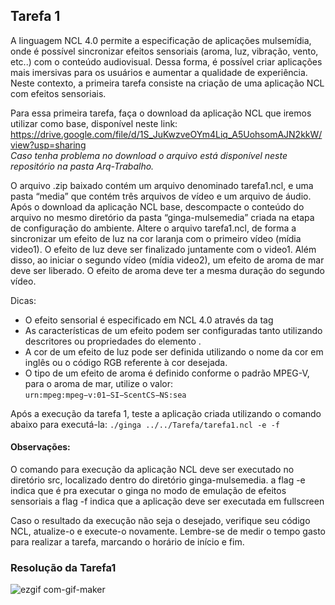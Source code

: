 ## Tarefa 1

A linguagem NCL 4.0 permite a especificação de aplicações mulsemídia, onde é possível sincronizar efeitos sensoriais (aroma, luz, vibração, vento, etc..) com o conteúdo audiovisual. Dessa forma, é possível criar aplicações mais imersivas para os usuários e aumentar a qualidade de experiência. Neste contexto, a primeira tarefa consiste na criação de uma aplicação NCL com efeitos sensoriais.

Para essa primeira tarefa, faça o download da aplicação NCL que iremos utilizar como base, disponível neste link: https://drive.google.com/file/d/1S_JuKwzveOYm4Liq_A5UohsomAJN2kkW/view?usp=sharing
<br> _Caso tenha problema no download o arquivo está disponível neste repositório na pasta Arq-Trabalho._ </br>

O arquivo .zip baixado contém um arquivo denominado tarefa1.ncl, e uma pasta “media” que contém três arquivos de vídeo e um arquivo de  áudio. Após o download da aplicação NCL base, descompacte o conteúdo do arquivo no mesmo diretório da pasta “ginga-mulsemedia” criada na etapa de configuração do ambiente.
Altere o arquivo tarefa1.ncl, de forma a sincronizar um efeito de luz na cor laranja com o primeiro vídeo (mídia video1). O efeito de luz deve ser finalizado juntamente com o video1. Além disso, ao iniciar o segundo vídeo (mídia video2), um efeito de aroma de mar deve ser liberado. O efeito de aroma deve ter a mesma duração do segundo vídeo.

Dicas:
* O efeito sensorial é especificado em NCL 4.0 através da tag <effect>
* As características de um efeito podem ser configuradas tanto utilizando descritores ou propriedades do elemento <effect>.
* A cor de um efeito de luz pode ser definida utilizando o nome da cor em inglês ou o código RGB referente à cor desejada.
* O tipo de um efeito de aroma é definido conforme o padrão MPEG-V, para o aroma de mar, utilize o valor: `urn:mpeg:mpeg−v:01−SI−ScentCS−NS:sea`

Após a execução da tarefa 1, teste a aplicação criada utilizando o comando abaixo para executá-la: `./ginga ../../Tarefa/tarefa1.ncl -e -f`

#### Observações:
O comando para execução da aplicação NCL deve ser executado no diretório src, localizado dentro do diretório ginga-mulsemedia.
a flag -e indica que é pra executar o ginga no modo de emulação de efeitos sensoriais
a flag -f indica que a aplicação deve ser executada em fullscreen

Caso o resultado da execução não seja o desejado, verifique seu código NCL, atualize-o e execute-o novamente. Lembre-se de medir o tempo gasto para realizar a tarefa, marcando o horário de início e fim.
  
  ### Resolução da Tarefa1
  ![ezgif com-gif-maker](https://user-images.githubusercontent.com/93297020/213293103-5b06bca9-02a5-4bd5-b1be-40231bc8d736.gif)
